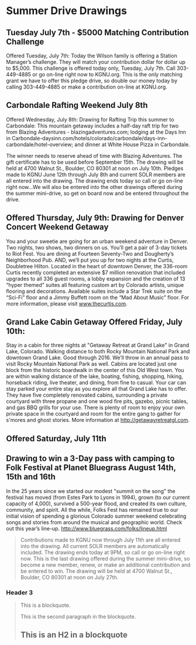 Summer Drive Drawings
=====================

Tuesday July 7th - $5000 Matching Contribution Challenge
--------------------------------------
Offered Tuesday, July 7th: Today the Wilson family is offering a Station Manager’s challenge. They will match your contribution dollar for dollar up to $5,000. This challenge is offered today only, Tuesday, July 7th. Call 303-449-4885 or go on-line right now to KGNU.org. This is the only matching grant we have to offer this pledge drive, so double our money today by calling 303-449-4885 or make a contribution on-line at KGNU.org. 


Carbondale Rafting Weekend July 8th
-----------------------------------

Offered Wednesday, July 8th: Drawing for Rafting Trip this summer to Carbondale: 
This mountain getaway includes a half-day raft trip for two from Blazing Adventures - blazingadventures.com; lodging at the Days Inn in Carbondale-daysinn.com/hotels/colorado/carbondale/days-inn-carbondale/hotel-overview;  and dinner at White House Pizza in Carbondale.

The winner needs to reserve ahead of time with Blazing Adventures. The gift certificate has to be used before September 15th. The drawing will be held at 4700 Walnut St., Boulder, CO 80301 at noon on July 10th. Pledges made to KGNU June 12th through July 8th and current SOLR members are all entered into the drawing. The drawing ends today so call or go on-line right now…We will also be entered into the other drawings offered during the summer mini-drive, so get on board now and be entered throughout the drive.


Offered Thursday, July 9th: Drawing for Denver Concert Weekend Getaway
-------------------------------------------------------------------------

You and your sweetie are going for an urban weekend adventure in Denver. Two nights, two shows, two dinners on us. You’ll get a pair of 3-day tickets to Riot Fest. You are dining at Fourteen Seventy-Two and Dougherty’s Neighborhood Pub. AND, we’ll put you up for two nights at the Curtis, Doubletree Hilton. Located in the heart of downtown Denver, the 336-room Curtis recently completed an extensive $7 million renovation that included upgrades to all 336 guest rooms, a lobby expansion and the creation of 13 “hyper themed” suites all featuring custom art by Colorado artists, unique flooring and decorations. Available suites include a Star Trek suite on the “Sci-Fi” floor and a Jimmy Buffett room on the “Mad About Music” floor. For more information, please visit www.thecurtis.com.

Grand Lake Cabin Getaway Offered Friday, July 10th:  
---------------------------------------------------
Stay in a cabin for three nights at "Getaway Retreat at Grand Lake" in Grand Lake, Colorado.  Walking distance to both Rocky Mountain National Park and downtown Grand Lake.  Good through 2016. We’ll throw in an annual pass to visit Rocky Mountain National Park as well. Cabins are located just one block from the historic boardwalk in the center of this Old West town.  You are within walking distance of the lake, boating, fishing, shopping, hiking, horseback riding, live theater, and dining, from fine to casual.  Your car can stay parked your entire stay as you explore all that Grand Lake has to offer. They have five completely renovated cabins, surrounding a private courtyard with three propane and one wood fire pits, gazebo, picnic tables, and gas BBQ grills for your use.  There is plenty of room to enjoy your own private space in the courtyard and room for the entire gang to gather for s'mores and ghost stories. More information at  http://getawayretreatgl.com.

Offered Saturday, July 11th
----------------------------- 
Drawing to win a 3-Day pass with camping to Folk Festival at Planet Bluegrass August 14th, 15th and 16th
---------------------------------------------------------------------------------------------------------

In the 25 years since we started our modest "summit on the song" the festival has moved (from Estes Park to Lyons in 1994), grown (to our current capacity of 4,000), survived a 500-year flood, and created its own culture, community, and spirit. All the while, Folks Fest has remained true to our initial vision of spending a glorious Colorado summer weekend celebrating songs and stories from around the musical and geographic world. Check out this year’s line-up. http://www.bluegrass.com/folks/lineup.html


> Contributions made to KGNU now through July 11th are all entered into the drawing.  All current SOLR 
> members are automatically included. The drawing ends today at 9PM, so call or go on-line right now. This 
> is the last drawing offered during the summer mini-drive, so become a new member, renew, or make an
> additional contribution and be entered to win. The drawing will be held at 4700 Walnut St., Boulder, CO 
> 80301 at noon on July 27th.


### Header 3

> This is a blockquote.
> 
> This is the second paragraph in the blockquote.
>
> ## This is an H2 in a blockquote